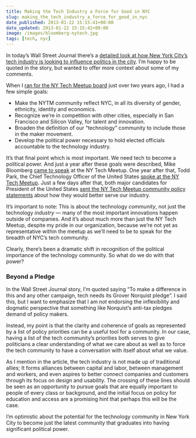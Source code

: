 ```yaml
---
title: Making the Tech Industry a Force for Good in NYC
slug: making_the_tech_industry_a_force_for_good_in_nyc
date_published: 2013-01-22 15:15:41+00:00
date_updated: 2013-01-22 15:15:41+00:00
image: /images/bloomberg-nytech.jpg
tags: [tech, nyc]
---
```

In today’s Wall Street Journal there’s a [detailed look at how New York City’s tech industry is looking to influence politics in the city](http://online.wsj.com/article/SB10001424127887324624404578255752537705008.html?mod=googlenews_wsj). I’m happy to be quoted in the story, but wanted to offer more context about some of my comments.

When I [ran for the NY Tech Meetup board](/2010/12/im-running-for-the-new-york-tech-meetup-board) just over two years ago, I had a few simple goals:

- Make the NYTM community reflect NYC, in all its diversity of gender, ethnicity, identity and economics.
- Recognize we’re in competition with other cities, especially in San Francisco and Silicon Valley, for talent and innovation.
- Broaden the definition of our “technology” community to include those in the maker movement.
- Develop the political power necessary to hold elected officials accountable to the technology industry.

It’s that final point which is most important. We need tech to become a political power. And just a year after these goals were described, Mike Bloomberg [came to speak](http://betabeat.com/2011/10/mayor-bloomberg-makes-his-first-trip-to-ny-tech-meetup/) at the NY Tech Meetup. One year after that, Todd Park, the Chief Technology Officer of the United States [spoke at the NY Tech Meetup](http://nytm.org/blog/entry/12-09-2012/nytm-shouting-exercising-event-curation-and-the-innovating-cto-of-the-unite). Just a few days after that, both major candidates for President of the United States [sent the NY Tech Meetup community policy statements](http://nytm.org/blog/entry/12-09-2012/letters-to-the-nytm-community-from-president-obama-and-governor-romney) about how they would better serve our industry.

It’s important to note: This is about the technology *community*, not just the technology *industry* — many of the most important innovations happen outside of companies. And it’s about much more than just the NY Tech Meetup, despite my pride in our organization, because we’re not yet as representative within the meetup as we’ll need to be to speak for the breadth of NYC’s tech community.

Clearly, there’s been a dramatic shift in recognition of the political importance of the technology community. So what do we do with that power?

### Beyond a Pledge

In the Wall Street Journal story, I’m quoted saying “To make a difference in this and any other campaign, tech needs its Grover Norquist pledge”. I said this, but I want to emphasize that I am *not* endorsing the inflexibility and dogmatic perspective that something like Norquist’s anti-tax pledges demand of policy makers.

Instead, my point is that the clarity and coherence of goals as represented by a list of policy priorities can be a useful tool for a community. In our case, having a list of the tech community’s priorities both serves to give politicians a clear understanding of what we care about as well as to force the tech community to have a conversation with itself about what we value.

As I mention in the article, the tech industry is not made up of traditional allies; It forms alliances between capital and labor, between management and workers, and even aspires to better connect companies and customers through its focus on design and usability. The crossing of these lines should be seen as an opportunity to pursue goals that are equally important to people of every class or background, and the initial focus on policy for education and access are a promising hint that perhaps this will be the case.

I’m optimistic about the potential for the technology community in New York City to become just the latest community that graduates into having significant political power.
